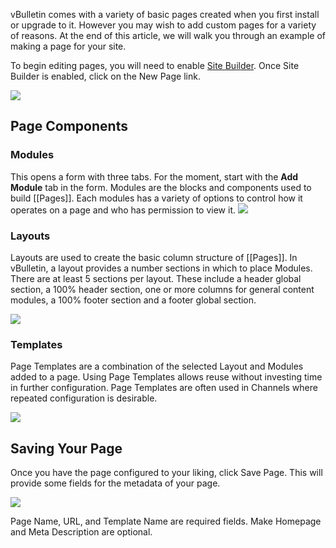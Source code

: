  vBulletin comes with a variety of basic pages created when you first install or upgrade to it. However you may wish to add custom pages for a variety of reasons. At the end of this article, we will walk you through an example of making a page for your site. 

To begin editing pages, you will need to enable [Site Builder](https://forum.vbulletin.com/node/4497082). Once Site Builder is enabled, click on the New Page link.

![](sitebuilder_newpage.png)
## Page Components

### Modules

This opens a form with three tabs. For the moment, start with the **Add Module** tab in the form. Modules are the blocks and components used to build [[Pages]]. Each modules has a variety of options to control how it operates on a page and who has permission to view it. 
![](sitebuilder_editpage_modules.png)

### Layouts

Layouts are used to create the basic column structure of [[Pages]]. In vBulletin, a layout provides a number sections in which to place Modules. There are at least 5 sections per layout. These include a header global section, a 100% header section, one or more columns for general content modules, a 100% footer section and a footer global section. 

![](sitebuilder_editpage_layout.png)
### Templates

Page Templates are a combination of the selected Layout and Modules added to a page. Using Page Templates allows reuse without investing time in further configuration. Page Templates are often used in Channels where repeated configuration is desirable.

![](sitebuilder_editpage_template.png)

## Saving Your Page

Once you have the page configured to your liking, click Save Page. This will provide some fields for the metadata of your page.

![](sitebuilder_new_page_save.png)

Page Name, URL, and Template Name are required fields. Make Homepage and Meta Description are optional.